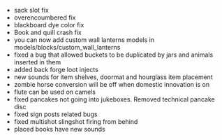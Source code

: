 - sack slot fix
- overencoumbered fix
- blackboard dye color fix
- Book and quill crash fix
- you can now add custom wall lanterns models in models/blocks/custom_wall_lanterns
- fixed a bug that allowed buckets to be duplicated by jars and animals inserted in them
- added back forge loot injects
- new sounds for item shelves, doormat and hourglass item placement
- zombie horse conversion will be off when domestic innovation is on
- flute can be used on camels
- fixed pancakes not going into jukeboxes. Removed technical pancake disc
- fixed sign posts related bugs
- fixed multishot slingshot firing from behind
- placed books have new sounds